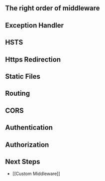 ## The right order of middleware

## Exception Handler

## HSTS

## Https Redirection

## Static Files

## Routing

## CORS

## Authentication

## Authorization

## Next Steps
- [[Custom Middleware]]